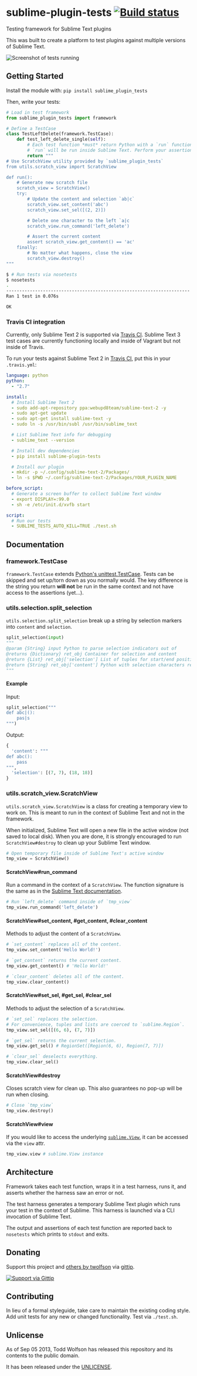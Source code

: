 # sublime-plugin-tests [![Build status](https://travis-ci.org/twolfson/sublime-plugin-tests.png?branch=master)](https://travis-ci.org/twolfson/sublime-plugin-tests)

Testing framework for Sublime Text plugins

This was built to create a platform to test plugins against multiple versions of Sublime Text.

![Screenshot of tests running](docs/tests.png)

## Getting Started
Install the module with: `pip install sublime_plugin_tests`

Then, write your tests:

```python
# Load in test framework
from sublime_plugin_tests import framework

# Define a TestCase
class TestLeftDelete(framework.TestCase):
    def test_left_delete_single(self):
        # Each test function *must* return Python with a `run` function
        # `run` will be run inside Sublime Text. Perform your assertions etc there.
        return """
# Use ScratchView utility provided by `sublime_plugin_tests`
from utils.scratch_view import ScratchView

def run():
    # Generate new scratch file
    scratch_view = ScratchView()
    try:
        # Update the content and selection `ab|c`
        scratch_view.set_content('abc')
        scratch_view.set_sel([(2, 2)])

        # Delete one character to the left `a|c
        scratch_view.run_command('left_delete')

        # Assert the current content
        assert scratch_view.get_content() == 'ac'
    finally:
        # No matter what happens, close the view
        scratch_view.destroy()
"""
```

```bash
$ # Run tests via nosetests
$ nosetests
.
----------------------------------------------------------------------
Ran 1 test in 0.076s

OK
```

### Travis CI integration
Currently, only Sublime Text 2 is supported via [Travis CI]. Sublime Text 3 test cases are currently functioning locally and inside of Vagrant but not inside of Travis.

To run your tests against Sublime Text 2 in [Travis CI], put this in your `.travis.yml`:

[Travis CI]: https://travis-ci.org/

```yml
language: python
python:
  - "2.7"

install:
  # Install Sublime Text 2
  - sudo add-apt-repository ppa:webupd8team/sublime-text-2 -y
  - sudo apt-get update
  - sudo apt-get install sublime-text -y
  - sudo ln -s /usr/bin/subl /usr/bin/sublime_text

  # List Sublime Text info for debugging
  - sublime_text --version

  # Install dev dependencies
  - pip install sublime-plugin-tests

  # Install our plugin
  - mkdir -p ~/.config/sublime-text-2/Packages/
  - ln -s $PWD ~/.config/sublime-text-2/Packages/YOUR_PLUGIN_NAME

before_script:
  # Generate a screen buffer to collect Sublime Text window
  - export DISPLAY=:99.0
  - sh -e /etc/init.d/xvfb start

script:
  # Run our tests
  - SUBLIME_TESTS_AUTO_KILL=TRUE ./test.sh
```

## Documentation
### framework.TestCase
`framework.TestCase` extends [Python's unittest.TestCase][testcase]. Tests can be skipped and set up/torn down as you normally would. The key difference is the string you return **will not** be run in the same context and not have access to the assertions (yet...).

[testcase]: http://docs.python.org/2/library/unittest.html#unittest.TestCase

### utils.selection.split_selection
`utils.selection.split_selection` break up a string by selection markers into `content` and `selection`.

```python
split_selection(input)
"""
@param {String} input Python to parse selection indicators out of
@returns {Dictionary} ret_obj Container for selection and content
@return {List} ret_obj['selection'] List of tuples for start/end position of selections
@return {String} ret_obj['content'] Python with selection characters removed
"""
```

#### Example
Input:
```python
split_selection("""
def abc|():
    pas|s
""")
```

Output:
```python
{
  'content': """
def abc():
    pass
""",
  'selection': [(7, 7), (18, 18)]
}
```

### utils.scratch_view.ScratchView
`utils.scratch_view.ScratchView` is a class for creating a temporary view to work on. This is meant to run in the context of Sublime Text and not in the framework.

When initialized, Sublime Text will open a new file in the active window (not saved to local disk). When you are done, it is strongly encouraged to run `ScratchView#destroy` to clean up your Sublime Text window.

```python
# Open temporary file inside of Sublime Text's active window
tmp_view = ScratchView()
```

#### ScratchView#run_command
Run a command in the context of a `ScratchView`. The function signature is the same as in the [Sublime Text documentation][view-docs].

[view-docs]: http://www.sublimetext.com/docs/2/api_reference.html#sublime.View

```python
# Run `left_delete` command inside of `tmp_view`
tmp_view.run_command('left_delete')
```

#### ScratchView#set_content, #get_content, #clear_content
Methods to adjust the content of a `ScratchView`.

```python
# `set_content` replaces all of the content.
tmp_view.set_content('Hello World!')

# `get_content` returns the current content.
tmp_view.get_content() # 'Hello World!'

# `clear_content` deletes all of the content.
tmp_view.clear_content()
```

#### ScratchView#set_sel, #get_sel, #clear_sel
Methods to adjust the selection of a `ScratchView`.

```python
# `set_sel` replaces the selection.
# For convenience, tuples and lists are coerced to `sublime.Region`.
tmp_view.set_sel([(6, 6), (7, 7)])

# `get_sel` returns the current selection.
tmp_view.get_sel() # RegionSet([Region(6, 6), Region(7, 7)])

# `clear_sel` deselects everything.
tmp_view.clear_sel()
```

#### ScratchView#destroy
Closes scratch view for clean up. This also guarantees no pop-up will be run when closing.

```python
# Close `tmp_view`
tmp_view.destroy()
```

#### ScratchView#view
If you would like to access the underlying [`sublime.View`][view-docs], it can be accessed via the `view` attr.

```python
tmp_view.view # sublime.View instance
```

## Architecture
Framework takes each test function, wraps it in a test harness, runs it, and asserts whether the harness saw an error or not.

The test harness generates a temporary Sublime Text plugin which runs your test in the context of Sublime. This harness is launched via a CLI invocation of Sublime Text.

The output and assertions of each test function are reported back to `nosetests` which prints to `stdout` and exits.

## Donating
Support this project and [others by twolfson][gittip] via [gittip][].

[![Support via Gittip][gittip-badge]][gittip]

[gittip-badge]: https://rawgithub.com/twolfson/gittip-badge/master/dist/gittip.png
[gittip]: https://www.gittip.com/twolfson/

## Contributing
In lieu of a formal styleguide, take care to maintain the existing coding style. Add unit tests for any new or changed functionality. Test via `./test.sh`.

## Unlicense
As of Sep 05 2013, Todd Wolfson has released this repository and its contents to the public domain.

It has been released under the [UNLICENSE][].

[UNLICENSE]: UNLICENSE
